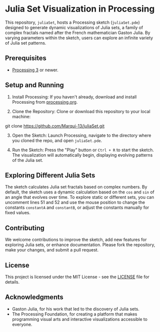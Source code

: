 # Julia Set Visualization in Processing

This repository, `juliaSet`, hosts a Processing sketch (`juliaSet.pde`) designed to generate dynamic visualizations of Julia sets, a family of complex fractals named after the French mathematician Gaston Julia. By varying parameters within the sketch, users can explore an infinite variety of Julia set patterns.

## Prerequisites

- [Processing 3](https://processing.org/download/) or newer.

## Setup and Running

1. Install Processing: If you haven't already, download and install Processing from [processing.org](https://processing.org/download/).

2. Clone the Repository: Clone or download this repository to your local machine:

git clone https://github.com/Marqui-13/juliaSet.git

3. Open the Sketch: Launch Processing, navigate to the directory where you cloned the repo, and open `juliaSet.pde`.

4. Run the Sketch: Press the "Play" button or `Ctrl + R` to start the sketch. The visualization will automatically begin, displaying evolving patterns of the Julia set.

## Exploring Different Julia Sets

The sketch calculates Julia set fractals based on complex numbers. By default, the sketch uses a dynamic calculation based on the `cos` and `sin` of an angle that evolves over time. To explore static or different sets, you can uncomment lines 51 and 52 and use the mouse position to change the constants `constantA` and `constantB`, or adjust the constants manually for fixed values.

## Contributing

We welcome contributions to improve the sketch, add new features for exploring Julia sets, or enhance documentation. Please fork the repository, make your changes, and submit a pull request.

## License

This project is licensed under the MIT License - see the [LICENSE](LICENSE) file for details.

## Acknowledgments

- Gaston Julia, for his work that led to the discovery of Julia sets.
- The Processing Foundation, for creating a platform that makes programming visual arts and interactive visualizations accessible to everyone.